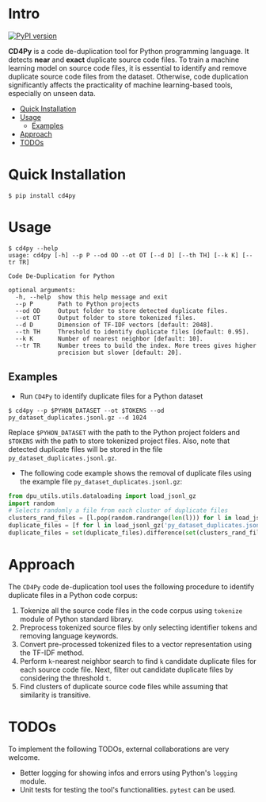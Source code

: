 # Intro
[![PyPI version](https://badge.fury.io/py/cd4py.svg)](https://badge.fury.io/py/cd4py)

**CD4Py** is a code de-duplication tool for Python programming language. 
It detects **near** and **exact** duplicate source code files. To train a machine learning model on source code files, 
it is essential to identify and remove duplicate source code files from the dataset. Otherwise, code duplication 
significantly affects the practicality of machine learning-based tools, especially on unseen data.

- [Quick Installation](#quick-installation)
- [Usage](#usage)
  - [Examples](#examples)
- [Approach](#approach)
- [TODOs](#todos)

# Quick Installation
```
$ pip install cd4py
```

# Usage
```
$ cd4py --help
usage: cd4py [-h] --p P --od OD --ot OT [--d D] [--th TH] [--k K] [--tr TR]

Code De-Duplication for Python

optional arguments:
  -h, --help  show this help message and exit
  --p P       Path to Python projects
  --od OD     Output folder to store detected duplicate files.
  --ot OT     Output folder to store tokenized files.
  --d D       Dimension of TF-IDF vectors [default: 2048].
  --th TH     Threshold to identify duplicate files [default: 0.95].
  --k K       Number of nearest neighbor [default: 10].
  --tr TR     Number trees to build the index. More trees gives higher
              precision but slower [default: 20].
```

## Examples
- Run `CD4Py` to identify duplicate files for a Python dataset
```
$ cd4py --p $PYHON_DATASET --ot $TOKENS --od py_dataset_duplicates.jsonl.gz --d 1024
```
Replace `$PYHON_DATASET` with the path to the Python project folders and `$TOKENS` with the path to store 
tokenized project files. Also, note that detected duplicate files will be stored in 
the file `py_dataset_duplicates.jsonl.gz`.

- The following code example shows the removal of duplicate files using the example file `py_dataset_duplicates.jsonl.gz`:
```python
from dpu_utils.utils.dataloading import load_jsonl_gz
import random
# Selects randomly a file from each cluster of duplicate files
clusters_rand_files = [l.pop(random.randrange(len(l))) for l in load_jsonl_gz('py_dataset_duplicates.jsonl.gz')]
duplicate_files = [f for l in load_jsonl_gz('py_dataset_duplicates.jsonl.gz') for f in l]
duplicate_files = set(duplicate_files).difference(set(clusters_rand_files))
```

# Approach
The `CD4Py` code de-duplication tool uses the following procedure to identify duplicate files in a Python code corpus:

1. Tokenize all the source code files in the code corpus using `tokenize` module of Python standard library.
2. Preprocess tokenized source files by only selecting identifier tokens and removing language keywords.
3. Convert pre-processed tokenized files to a vector representation using the TF-IDF method.
4. Perform `k`-nearest neighbor search to find `k` candidate duplicate files for each source code file. 
Next, filter out candidate duplicate files by considering the threshold `t`.
5. Find clusters of duplicate source code files while assuming that similarity is transitive.

# TODOs
To implement the following TODOs, external collaborations are very welcome.

- Better logging for showing infos and errors using Python's `logging` module.
- Unit tests for testing the tool's functionalities. `pytest` can be used.
